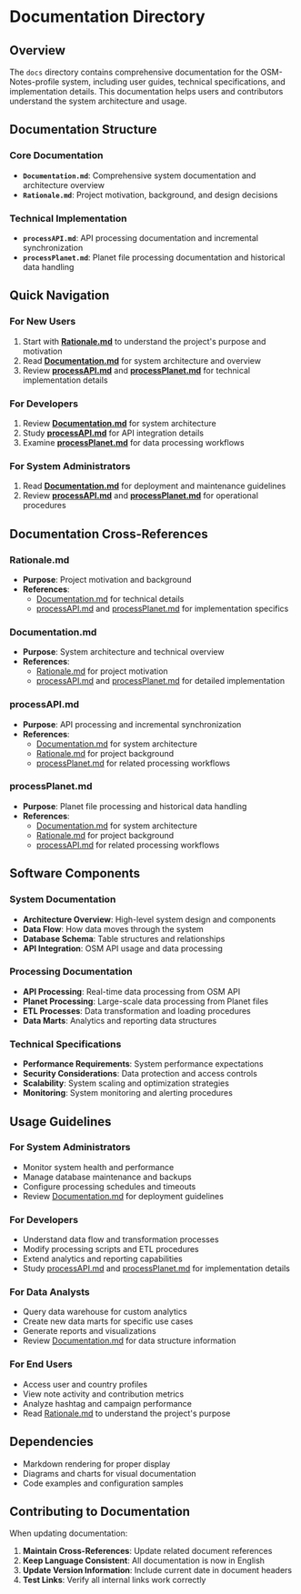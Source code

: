 # Documentation Directory

## Overview
The `docs` directory contains comprehensive documentation for the OSM-Notes-profile system, including user guides, technical specifications, and implementation details. This documentation helps users and contributors understand the system architecture and usage.

## Documentation Structure

### Core Documentation
- **`Documentation.md`**: Comprehensive system documentation and architecture overview
- **`Rationale.md`**: Project motivation, background, and design decisions

### Technical Implementation
- **`processAPI.md`**: API processing documentation and incremental synchronization
- **`processPlanet.md`**: Planet file processing documentation and historical data handling

## Quick Navigation

### For New Users
1. Start with **[Rationale.md](./Rationale.md)** to understand the project's purpose and motivation
2. Read **[Documentation.md](./Documentation.md)** for system architecture and overview
3. Review **[processAPI.md](./processAPI.md)** and **[processPlanet.md](./processPlanet.md)** for technical implementation details

### For Developers
1. Review **[Documentation.md](./Documentation.md)** for system architecture
2. Study **[processAPI.md](./processAPI.md)** for API integration details
3. Examine **[processPlanet.md](./processPlanet.md)** for data processing workflows

### For System Administrators
1. Read **[Documentation.md](./Documentation.md)** for deployment and maintenance guidelines
2. Review **[processAPI.md](./processAPI.md)** and **[processPlanet.md](./processPlanet.md)** for operational procedures

## Documentation Cross-References

### Rationale.md
- **Purpose**: Project motivation and background
- **References**: 
  - [Documentation.md](./Documentation.md) for technical details
  - [processAPI.md](./processAPI.md) and [processPlanet.md](./processPlanet.md) for implementation specifics

### Documentation.md
- **Purpose**: System architecture and technical overview
- **References**:
  - [Rationale.md](./Rationale.md) for project motivation
  - [processAPI.md](./processAPI.md) and [processPlanet.md](./processPlanet.md) for detailed implementation

### processAPI.md
- **Purpose**: API processing and incremental synchronization
- **References**:
  - [Documentation.md](./Documentation.md) for system architecture
  - [Rationale.md](./Rationale.md) for project background
  - [processPlanet.md](./processPlanet.md) for related processing workflows

### processPlanet.md
- **Purpose**: Planet file processing and historical data handling
- **References**:
  - [Documentation.md](./Documentation.md) for system architecture
  - [Rationale.md](./Rationale.md) for project background
  - [processAPI.md](./processAPI.md) for related processing workflows

## Software Components

### System Documentation
- **Architecture Overview**: High-level system design and components
- **Data Flow**: How data moves through the system
- **Database Schema**: Table structures and relationships
- **API Integration**: OSM API usage and data processing

### Processing Documentation
- **API Processing**: Real-time data processing from OSM API
- **Planet Processing**: Large-scale data processing from Planet files
- **ETL Processes**: Data transformation and loading procedures
- **Data Marts**: Analytics and reporting data structures

### Technical Specifications
- **Performance Requirements**: System performance expectations
- **Security Considerations**: Data protection and access controls
- **Scalability**: System scaling and optimization strategies
- **Monitoring**: System monitoring and alerting procedures

## Usage Guidelines

### For System Administrators
- Monitor system health and performance
- Manage database maintenance and backups
- Configure processing schedules and timeouts
- Review [Documentation.md](./Documentation.md) for deployment guidelines

### For Developers
- Understand data flow and transformation processes
- Modify processing scripts and ETL procedures
- Extend analytics and reporting capabilities
- Study [processAPI.md](./processAPI.md) and [processPlanet.md](./processPlanet.md) for implementation details

### For Data Analysts
- Query data warehouse for custom analytics
- Create new data marts for specific use cases
- Generate reports and visualizations
- Review [Documentation.md](./Documentation.md) for data structure information

### For End Users
- Access user and country profiles
- View note activity and contribution metrics
- Analyze hashtag and campaign performance
- Read [Rationale.md](./Rationale.md) to understand the project's purpose

## Dependencies
- Markdown rendering for proper display
- Diagrams and charts for visual documentation
- Code examples and configuration samples

## Contributing to Documentation

When updating documentation:
1. **Maintain Cross-References**: Update related document references
2. **Keep Language Consistent**: All documentation is now in English
3. **Update Version Information**: Include current date in document headers
4. **Test Links**: Verify all internal links work correctly 